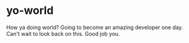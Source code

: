 # yo-world
How ya doing world?
Going to become an amazing developer one day.
Can't wait to look back on this. 
Good job you.
